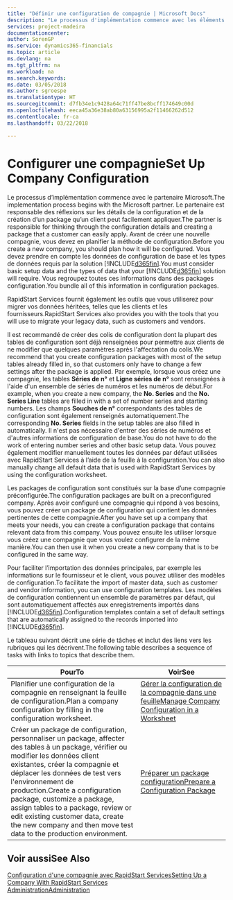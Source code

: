 ```yaml
---
title: "Définir une configuration de compagnie | Microsoft Docs"
description: "Le processus d'implémentation commence avec les éléments requis par la solution Business Central. Vous regroupez toutes ces informations dans des colis de configuration."
services: project-madeira
documentationcenter: 
author: SorenGP
ms.service: dynamics365-financials
ms.topic: article
ms.devlang: na
ms.tgt_pltfrm: na
ms.workload: na
ms.search.keywords: 
ms.date: 03/05/2018
ms.author: sgroespe
ms.translationtype: HT
ms.sourcegitcommit: d7fb34e1c9428a64c71ff47be8bcff174649c00d
ms.openlocfilehash: eeca45a36e38ab80a63156995a2f11466262d512
ms.contentlocale: fr-ca
ms.lasthandoff: 03/22/2018

---
```

# <a name="set-up-company-configuration"></a><span data-ttu-id="057c6-104">Configurer une compagnie</span><span class="sxs-lookup"><span data-stu-id="057c6-104">Set Up Company Configuration</span></span>
<span data-ttu-id="057c6-105">Le processus d’implémentation commence avec le partenaire Microsoft.</span><span class="sxs-lookup"><span data-stu-id="057c6-105">The implementation process begins with the Microsoft partner.</span></span> <span data-ttu-id="057c6-106">Le partenaire est responsable des réflexions sur les détails de la configuration et de la création d’un package qu’un client peut facilement appliquer.</span><span class="sxs-lookup"><span data-stu-id="057c6-106">The partner is responsible for thinking through the configuration details and creating a package that a customer can easily apply.</span></span> <span data-ttu-id="057c6-107">Avant de créer une nouvelle compagnie, vous devez en planifier la méthode de configuration.</span><span class="sxs-lookup"><span data-stu-id="057c6-107">Before you create a new company, you should plan how it will be configured.</span></span> <span data-ttu-id="057c6-108">Vous devez prendre en compte les données de configuration de base et les types de données requis par la solution [!INCLUDE[d365fin](includes/d365fin_md.md)].</span><span class="sxs-lookup"><span data-stu-id="057c6-108">You must consider basic setup data and the types of data that your [!INCLUDE[d365fin](includes/d365fin_md.md)] solution will require.</span></span> <span data-ttu-id="057c6-109">Vous regroupez toutes ces informations dans des packages configuration.</span><span class="sxs-lookup"><span data-stu-id="057c6-109">You bundle all of this information in configuration packages.</span></span>

<span data-ttu-id="057c6-110">RapidStart Services fournit également les outils que vous utiliserez pour migrer vos données héritées, telles que les clients et les fournisseurs.</span><span class="sxs-lookup"><span data-stu-id="057c6-110">RapidStart Services also provides you with the tools that you will use to migrate your legacy data, such as customers and vendors.</span></span>  

<span data-ttu-id="057c6-111">Il est recommandé de créer des colis de configuration dont la plupart des tables de configuration sont déjà renseignées pour permettre aux clients de ne modifier que quelques paramètres après l'affectation du colis.</span><span class="sxs-lookup"><span data-stu-id="057c6-111">We recommend that you create configuration packages with most of the setup tables already filled in, so that customers only have to change a few settings after the package is applied.</span></span> <span data-ttu-id="057c6-112">Par exemple, lorsque vous créez une compagnie, les tables **Séries de n°** et **Ligne séries de n°** sont renseignées à l'aide d'un ensemble de séries de numéros et les numéros de début.</span><span class="sxs-lookup"><span data-stu-id="057c6-112">For example, when you create a new company, the **No. Series** and the **No. Series Line** tables are filled in with a set of number series and starting numbers.</span></span> <span data-ttu-id="057c6-113">Les champs **Souches de n°** correspondants des tables de configuration sont également renseignés automatiquement.</span><span class="sxs-lookup"><span data-stu-id="057c6-113">The corresponding **No. Series** fields in the setup tables are also filled in automatically.</span></span> <span data-ttu-id="057c6-114">Il n'est pas nécessaire d'entrer des séries de numéros et d'autres informations de configuration de base.</span><span class="sxs-lookup"><span data-stu-id="057c6-114">You do not have to do the work of entering number series and other basic setup data.</span></span> <span data-ttu-id="057c6-115">Vous pouvez également modifier manuellement toutes les données par défaut utilisées avec RapidStart Services à l’aide de la feuille à la configuration.</span><span class="sxs-lookup"><span data-stu-id="057c6-115">You can also manually change all default data that is used with RapidStart Services by using the configuration worksheet.</span></span>  

<span data-ttu-id="057c6-116">Les packages de configuration sont constitués sur la base d’une compagnie préconfigurée.</span><span class="sxs-lookup"><span data-stu-id="057c6-116">The configuration packages are built on a preconfigured company.</span></span> <span data-ttu-id="057c6-117">Après avoir configuré une compagnie qui répond à vos besoins, vous pouvez créer un package de configuration qui contient les données pertinentes de cette compagnie.</span><span class="sxs-lookup"><span data-stu-id="057c6-117">After you have set up a company that meets your needs, you can create a configuration package that contains relevant data from this company.</span></span> <span data-ttu-id="057c6-118">Vous pouvez ensuite les utiliser lorsque vous créez une compagnie que vous voulez configurer de la même manière.</span><span class="sxs-lookup"><span data-stu-id="057c6-118">You can then use it when you create a new company that is to be configured in the same way.</span></span>  

<span data-ttu-id="057c6-119">Pour faciliter l’importation des données principales, par exemple les informations sur le fournisseur et le client, vous pouvez utiliser des modèles de configuration.</span><span class="sxs-lookup"><span data-stu-id="057c6-119">To facilitate the import of master data, such as customer and vendor information, you can use configuration templates.</span></span> <span data-ttu-id="057c6-120">Les modèles de configuration contiennent un ensemble de paramètres par défaut, qui sont automatiquement affectés aux enregistrements importés dans [!INCLUDE[d365fin](includes/d365fin_md.md)].</span><span class="sxs-lookup"><span data-stu-id="057c6-120">Configuration templates contain a set of default settings that are automatically assigned to the records imported into [!INCLUDE[d365fin](includes/d365fin_md.md)].</span></span>

<span data-ttu-id="057c6-121">Le tableau suivant décrit une série de tâches et inclut des liens vers les rubriques qui les décrivent.</span><span class="sxs-lookup"><span data-stu-id="057c6-121">The following table describes a sequence of tasks with links to topics that describe them.</span></span>

|<span data-ttu-id="057c6-122">**Pour**</span><span class="sxs-lookup"><span data-stu-id="057c6-122">**To**</span></span>|<span data-ttu-id="057c6-123">**Voir**</span><span class="sxs-lookup"><span data-stu-id="057c6-123">**See**</span></span>|  
|------------|-------------|  
|<span data-ttu-id="057c6-124">Planifier une configuration de la compagnie en renseignant la feuille de configuration.</span><span class="sxs-lookup"><span data-stu-id="057c6-124">Plan a company configuration by filling in the configuration worksheet.</span></span>|[<span data-ttu-id="057c6-125">Gérer la configuration de la compagnie dans une feuille</span><span class="sxs-lookup"><span data-stu-id="057c6-125">Manage Company Configuration in a Worksheet</span></span>](admin-how-to-manage-company-configuration-in-a-worksheet.md)|  
|<span data-ttu-id="057c6-126">Créer un package de configuration, personnaliser un package, affecter des tables à un package, vérifier ou modifier les données client existantes, créer la compagnie et déplacer les données de test vers l'environnement de production.</span><span class="sxs-lookup"><span data-stu-id="057c6-126">Create a configuration package, customize a package, assign tables to a package, review or edit existing customer data, create the new company and then move test data to the production environment.</span></span>|[<span data-ttu-id="057c6-127">Préparer un package configuration</span><span class="sxs-lookup"><span data-stu-id="057c6-127">Prepare a Configuration Package</span></span>](admin-how-to-prepare-a-configuration-package.md)| 

## <a name="see-also"></a><span data-ttu-id="057c6-128">Voir aussi</span><span class="sxs-lookup"><span data-stu-id="057c6-128">See Also</span></span>  
[<span data-ttu-id="057c6-129">Configuration d'une compagnie avec RapidStart Services</span><span class="sxs-lookup"><span data-stu-id="057c6-129">Setting Up a Company With RapidStart Services</span></span>](admin-set-up-a-company-with-rapidstart.md)  
[<span data-ttu-id="057c6-130">Administration</span><span class="sxs-lookup"><span data-stu-id="057c6-130">Administration</span></span>](admin-setup-and-administration.md)

